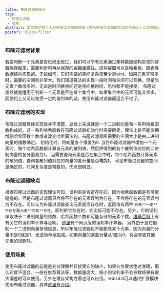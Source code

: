 ```yaml
---
title: 布隆过滤器简介
tags:
 - 布隆过滤器
 - 哈希
abstract: 本文陈述我个人对布隆过滤器的理解（包括布隆过滤器的实现和优缺点）以及布隆过滤器在生产中可以应用的场合。
posturl: bloom-filter
---
```


### 布隆过滤器背景
若要判断一个元素是否已经出现过，我们可以所有元素通过某种数据结构实现的容器保存起来，需要判断时再从保存的容器里查找。这种容器可以是哈希表、链表等数据结构实现的。无论如何，它们需要的空间复杂度至少是o(n)。如果元素非常多时，需要的空间则非常大。我们知道算法的实现一般时间和空间可以互换，但是当元素个数很多时，无论是时间换空间还是空间换时间，恐怕都不能接受。
布隆过滤器就是适用于判断一个元素是否在某个集合中，如果集合中的元素可能非常多，而使用上又可以接受一定的误判率的话，使用布隆过滤器最适合不过了。

### 布隆过滤器的实现
布隆过滤器具体实现我并不清楚，总体上来说就是一个二进制向量和一系列哈希函数构成的。这一系列哈希函数在布隆过滤器初始化时需要确定，理论上是不能后期增删哈希函数个数或者改变哈希算法的。布隆过滤器所需要的空间大小是由二进制向量的维数确定。
初始化时，将向量各个维置为0.
当往布隆过滤器中增加一个元素时，每个哈希函数都计算该元素的散列值，然后把得到的各个散列值对应的二进制向量的各分量置为1。
当需要查询元素是否在集合中时，每个哈希函数计算元素的散列值，查询各散列值对应的向量的各分量是否**均为1**。
可见布隆过滤器的空间是确定的，时间复杂度是常数的。优点很明显。

### 布隆过滤器缺点
根据布隆过滤器的实现理论可知，误判率是肯定存在的，因为哈希函数都是有可能碰撞的。但是布隆过滤器只会将不存在的元素误判为存在，不会将存在的元素误判为不存在。可以认为布隆过滤器查询元素是否存在时，返回值有两种:`元素**一定**不存在`和`元素**可能**存在`。即判断它存在时，它实际可能不存在。另外，它的误判率取决于二进制向量的维数、哈希函数个数和可能存储的元素个数。[维基百科](https://en.wikipedia.org/wiki/Bloom_filter#Probability_of_false_positives)上有有关它的误判率计算与证明。
[这里](https://krisives.github.io/bloom-calculator/)有个网页版的误判率计算器。
另外由于是它借助一个二进制向量存储信息，所以布隆过滤器也不能删除某个元素，因为向量的分量不是0就是1，无法简单地加减。如果向量的某些分量从1变为0，将会导致其他元素的误删除。

### 使用场景
使用布隆过滤器的前提是充分理解并且接受它的缺点，如果业务要求绝对准确，那么它就不适合。一般在推荐算法等，数据量庞大，细小的误判率不会导致结果有很大偏差时可以使用。另外在缓存架构方面也可以应用。redis4.0可以通过扩展模块使用布隆过滤器，具体[这里有介绍](https://redislabs.com/blog/rebloom-bloom-filter-datatype-redis/)。